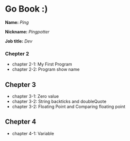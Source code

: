 # Go Book :)

**Name:** *Ping*

**Nickname:** *Pingpotter*

**Job title:** *Dev*

### Chepter 2 ###

* chapter 2-1: My First Program
* chapter 2-2: Program show name

## Chepter 3 ##

* chapter 3-1: Zero value
* chapter 3-2: String backticks and doubleQuote
* chapter 3-2: Floating Point and Comparing floating point

## Chepter 4 ##

* chapter 4-1: Variable